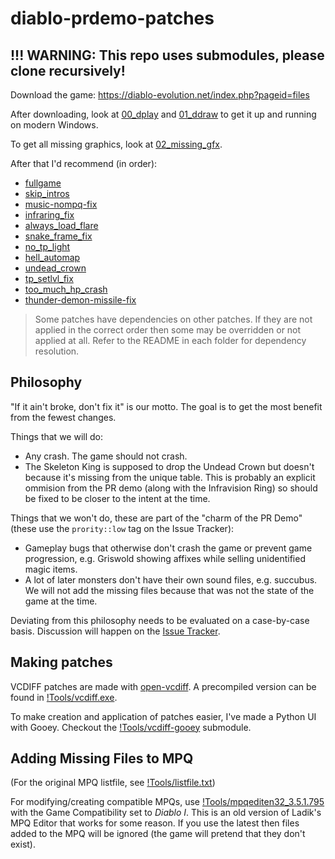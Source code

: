 # diablo-prdemo-patches

## !!! WARNING: This repo uses submodules, please clone recursively!

Download the game: https://diablo-evolution.net/index.php?pageid=files

After downloading, look at [00_dplay](00_dplay) and [01_ddraw](01_ddraw) to get it up and running on modern Windows.

To get all missing graphics, look at [02_missing_gfx](02_missing_gfx).

After that I'd recommend (in order):

  * [fullgame](fullgame)
  * [skip_intros](skip_intros)
  * [music-nompq-fix](music-nompq-fix)
  * [infraring_fix](infraring_fix)
  * [always_load_flare](always_load_flare)
  * [snake_frame_fix](snake_frame_fix)
  * [no_tp_light](no_tp_light)
  * [hell_automap](hell_automap)
  * [undead_crown](undead_crown)
  * [tp_setlvl_fix](tp_setlvl_fix)
  * [too_much_hp_crash](too_much_hp_crash)
  * [thunder-demon-missile-fix](thunder-demon-missile-fix)

> Some patches have dependencies on other patches. If they are not applied in the correct order then some may be overridden or not applied at all. Refer to the README in each folder for dependency resolution.

## Philosophy

"If it ain't broke, don't fix it" is our motto. The goal is to get the most benefit from the fewest changes.

Things that we will do:

* Any crash. The game should not crash.
* The Skeleton King is supposed to drop the Undead Crown but doesn't because it's missing from the unique table. This is probably an explicit ommision from the PR demo (along with the Infravision Ring) so should be fixed to be closer to the intent at the time.

Things that we won't do, these are part of the "charm of the PR Demo" (these use the `prority::low` tag on the Issue Tracker):

* Gameplay bugs that otherwise don't crash the game or prevent game progression, e.g. Griswold showing affixes while selling unidentified magic items.
* A lot of later monsters don't have their own sound files, e.g. succubus. We will not add the missing files because that was not the state of the game at the time.

Deviating from this philosophy needs to be evaluated on a case-by-case basis. Discussion will happen on the [Issue Tracker](https://gitlab.com/moralbacteria/diablo-prdemo-patches/-/issues).

## Making patches

VCDIFF patches are made with [open-vcdiff](https://github.com/google/open-vcdiff). A precompiled version can be found in [!Tools/vcdiff.exe](!Tools/vcdiff.exe).

To make creation and application of patches easier, I've made a Python UI with Gooey. Checkout the [!Tools/vcdiff-gooey](!Tools/vcdiff-gooey) submodule.

## Adding Missing Files to MPQ

(For the original MPQ listfile, see [!Tools/listfile.txt](!Tools/listfile.txt))

For modifying/creating compatible MPQs, use [!Tools/mpqediten32_3.5.1.795](!Tools/mpqediten32_3.5.1.795) with the Game Compatibility set to _Diablo I_. This is an old version of Ladik's MPQ Editor that works for some reason. If you use the latest then files added to the MPQ will be ignored (the game will pretend that they don't exist).